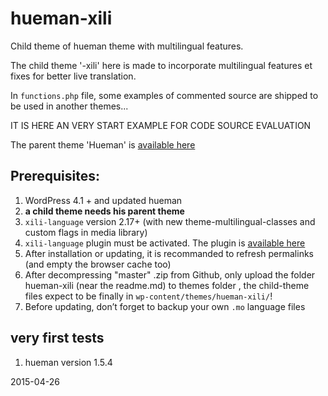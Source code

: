 # hueman-xili

Child theme of hueman theme with multilingual features.


The child theme '-xili' here is made to incorporate multilingual features et fixes for better live translation.

In `functions.php` file, some examples of commented source are shipped to be used in another themes...

IT IS HERE AN VERY START EXAMPLE FOR CODE SOURCE EVALUATION

The parent theme 'Hueman' is [available here](https://wordpress.org/themes/hueman/)

## Prerequisites:

1. WordPress 4.1 + and updated hueman
1. **a child theme needs his parent theme**
1. `xili-language` version 2.17+ (with new theme-multilingual-classes and custom flags in media library)
1. `xili-language` plugin must be activated. The plugin is [available here](https://wordpress.org/plugins/xili-language/)
1. After installation or updating, it is recommanded to refresh permalinks (and empty the browser cache too)
1. After decompressing "master" .zip from Github, only upload the folder hueman-xili (near the readme.md) to themes folder , the child-theme files expect to be finally in `wp-content/themes/hueman-xili/`!
1. Before updating, don’t forget to backup your own `.mo` language files

## very first tests
1. hueman version 1.5.4

2015-04-26
